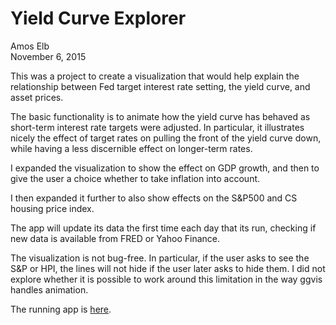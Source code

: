 # Yield Curve Explorer
Amos Elb  
November 6, 2015  


This was a project to create a visualization that would help explain the relationship between Fed target interest rate setting, the yield curve, and asset prices. 

The basic functionality is to animate how the yield curve has behaved as short-term interest rate targets were adjusted.  In particular, it illustrates nicely the effect of target rates on pulling the front of the yield curve down, while having a less discernible effect on longer-term rates.

I expanded the visualization to show the effect on GDP growth, and then to give the user a choice whether to take inflation into account.

I then expanded it further to also show effects on the S&P500 and CS housing price index. 

The app will update its data the first time each day that its run, checking if new data is available from FRED or Yahoo Finance. 

The visualization is not bug-free.  In particular, if the user asks to see the S&P or HPI, the lines will not hide if the user later asks to hide them. I did not explore whether it is possible to work around this limitation in the way ggvis handles animation.

The running app is [here](https://amose.shinyapps.io/yieldcurve).
